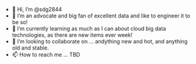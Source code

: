 - 👋 Hi, I’m @sdg2844
- 👀 I’m an advocate and big fan of excellent data and like to engineer it to be so!
- 🌱 I’m currently learning as much as I can about cloud big data technologies, as there are new items ever week!
- 💞️ I’m looking to collaborate on ... andything new and hot, and anything old and stable.
- 📫 How to reach me ... TBD

<!---
sdg2844/sdg2844 is a ✨ special ✨ repository because its `README.md` (this file) appears on your GitHub profile.
You can click the Preview link to take a look at your changes.
--->
